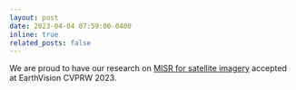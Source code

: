 ```yaml
---
layout: post
date: 2023-04-04 07:59:00-0400
inline: true
related_posts: false
---
```


We are proud to have our research on <a href="https://arxiv.org/abs/2303.05879">MISR for satellite imagery</a> accepted at EarthVision CVPRW 2023.
